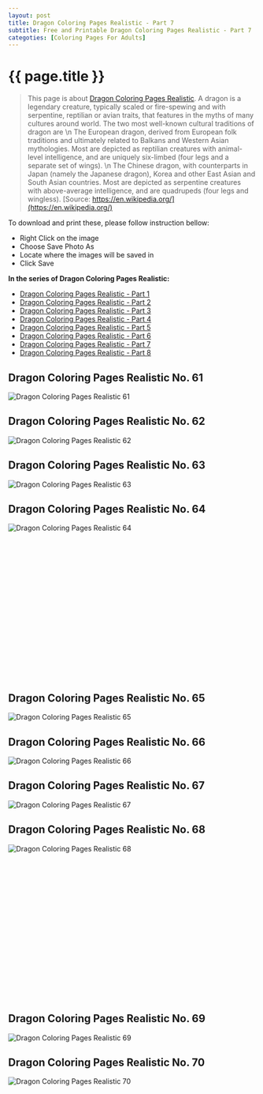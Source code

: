 ```yaml
---
layout: post
title: Dragon Coloring Pages Realistic - Part 7
subtitle: Free and Printable Dragon Coloring Pages Realistic - Part 7
categoties: [Coloring Pages For Adults]
---
```

{{ page.title }}
================
> This page is about [Dragon Coloring Pages Realistic](https://freecoloringpages.github.io/). A dragon is a legendary creature, typically scaled or fire-spewing and with serpentine, reptilian or avian traits, that features in the myths of many cultures around world. The two most well-known cultural traditions of dragon are \n The European dragon, derived from European folk traditions and ultimately related to Balkans and Western Asian mythologies. Most are depicted as reptilian creatures with animal-level intelligence, and are uniquely six-limbed (four legs and a separate set of wings). \n The Chinese dragon, with counterparts in Japan (namely the Japanese dragon), Korea and other East Asian and South Asian countries. Most are depicted as serpentine creatures with above-average intelligence, and are quadrupeds (four legs and wingless). [Source: https://en.wikipedia.org/](https://en.wikipedia.org/)

To download and print these, please follow instruction bellow:
* Right Click on the image 
* Choose Save Photo As 
* Locate where the images will be saved in 
* Click Save

**In the series of Dragon Coloring Pages Realistic:**

* [Dragon Coloring Pages Realistic - Part 1](https://freecoloringpages.github.io/2017/11/28/Dragon-Coloring-Pages-Realistic-part-1.html)
* [Dragon Coloring Pages Realistic - Part 2](https://freecoloringpages.github.io/2017/11/28/Dragon-Coloring-Pages-Realistic-part-2.html)
* [Dragon Coloring Pages Realistic - Part 3](https://freecoloringpages.github.io/2017/11/28/Dragon-Coloring-Pages-Realistic-part-3.html)
* [Dragon Coloring Pages Realistic - Part 4](https://freecoloringpages.github.io/2017/11/28/Dragon-Coloring-Pages-Realistic-part-4.html)
* [Dragon Coloring Pages Realistic - Part 5](https://freecoloringpages.github.io/2017/11/28/Dragon-Coloring-Pages-Realistic-part-5.html)
* [Dragon Coloring Pages Realistic - Part 6](https://freecoloringpages.github.io/2017/11/28/Dragon-Coloring-Pages-Realistic-part-6.html)
* [Dragon Coloring Pages Realistic - Part 7](https://freecoloringpages.github.io/2017/11/28/Dragon-Coloring-Pages-Realistic-part-7.html)
* [Dragon Coloring Pages Realistic - Part 8](https://freecoloringpages.github.io/2017/11/28/Dragon-Coloring-Pages-Realistic-part-8.html)

## Dragon Coloring Pages Realistic No. 61
![Dragon Coloring Pages Realistic 61](https://freecoloringpages.github.io/img2/Dragon-Coloring-Pages-Realistic%20(61).jpg "Dragon Coloring Pages Realistic 61")

## Dragon Coloring Pages Realistic No. 62
![Dragon Coloring Pages Realistic 62](https://freecoloringpages.github.io/img2/Dragon-Coloring-Pages-Realistic%20(62).jpg "Dragon Coloring Pages Realistic 62")

## Dragon Coloring Pages Realistic No. 63
![Dragon Coloring Pages Realistic 63](https://freecoloringpages.github.io/img2/Dragon-Coloring-Pages-Realistic%20(63).jpg "Dragon Coloring Pages Realistic 63")

## Dragon Coloring Pages Realistic No. 64
![Dragon Coloring Pages Realistic 64](https://freecoloringpages.github.io/img2/Dragon-Coloring-Pages-Realistic%20(64).jpg "Dragon Coloring Pages Realistic 64")

<script async src="//pagead2.googlesyndication.com/pagead/js/adsbygoogle.js"></script><!-- Texxtonly --><ins class="adsbygoogle" style="display:inline-block;width:336px;height:280px" data-ad-client="ca-pub-6753140515841889" data-ad-slot="3207852233"></ins><script>(adsbygoogle = window.adsbygoogle || []).push({}); </script>

## Dragon Coloring Pages Realistic No. 65
![Dragon Coloring Pages Realistic 65](https://freecoloringpages.github.io/img2/Dragon-Coloring-Pages-Realistic%20(65).jpg "Dragon Coloring Pages Realistic 65")

## Dragon Coloring Pages Realistic No. 66
![Dragon Coloring Pages Realistic 66](https://freecoloringpages.github.io/img2/Dragon-Coloring-Pages-Realistic%20(66).jpg "Dragon Coloring Pages Realistic 66")

## Dragon Coloring Pages Realistic No. 67
![Dragon Coloring Pages Realistic 67](https://freecoloringpages.github.io/img2/Dragon-Coloring-Pages-Realistic%20(67).jpg "Dragon Coloring Pages Realistic 67")

## Dragon Coloring Pages Realistic No. 68
![Dragon Coloring Pages Realistic 68](https://freecoloringpages.github.io/img2/Dragon-Coloring-Pages-Realistic%20(68).jpg "Dragon Coloring Pages Realistic 68")

<script async src="//pagead2.googlesyndication.com/pagead/js/adsbygoogle.js"></script><!-- Texxtonly --><ins class="adsbygoogle" style="display:inline-block;width:336px;height:280px" data-ad-client="ca-pub-6753140515841889" data-ad-slot="3207852233"></ins><script>(adsbygoogle = window.adsbygoogle || []).push({}); </script>

## Dragon Coloring Pages Realistic No. 69
![Dragon Coloring Pages Realistic 69](https://freecoloringpages.github.io/img2/Dragon-Coloring-Pages-Realistic%20(69).jpg "Dragon Coloring Pages Realistic 69")

## Dragon Coloring Pages Realistic No. 70
![Dragon Coloring Pages Realistic 70](https://freecoloringpages.github.io/img2/Dragon-Coloring-Pages-Realistic%20(70).jpg "Dragon Coloring Pages Realistic 70")

